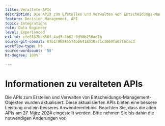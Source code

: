 ```yaml
---
title: Veraltete APIs
description: Die APIs zum Erstellen und Verwalten von Entscheidungs-Management-Objekten wurden aktualisiert.
feature: Decision Management, API
topic: Integrations
role: Data Engineer
level: Experienced
exl-id: cfe8162b-d50f-4ad3-8b62-9d30b756ad1b
source-git-commit: 07b1f9b885574bb6418310a71c3060fa67f6cac3
workflow-type: ht
source-wordcount: '58'
ht-degree: 100%

---
```


# Informationen zu veralteten APIs

Die APIs zum Erstellen und Verwalten von Entscheidungs-Management-Objekten wurden aktualisiert. Diese aktualisierten APIs bieten eine bessere Leistung und ein besseres Anwendererlebnis. Beachten Sie, dass die alten APIs am 27. März 2024 eingestellt werden. Bitte nehmen Sie bis dahin die notwendigen Änderungen vor.

